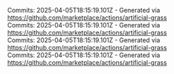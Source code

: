 Commits: 2025-04-05T18:15:19.101Z - Generated via https://github.com/marketplace/actions/artificial-grass
<br>
Commits: 2025-04-05T18:15:19.101Z - Generated via https://github.com/marketplace/actions/artificial-grass
<br>
Commits: 2025-04-05T18:15:19.101Z - Generated via https://github.com/marketplace/actions/artificial-grass
<br>
Commits: 2025-04-05T18:15:19.101Z - Generated via https://github.com/marketplace/actions/artificial-grass
<br>
